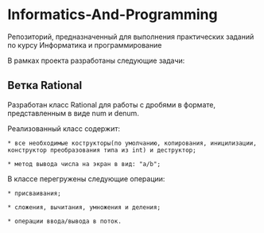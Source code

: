 # Informatics-And-Programming

Репозиторий, предназначенный для выполнения практических заданий по курсу Информатика и программирование

В рамках проекта разработаны следующие задачи:

## Ветка Rational

Разработан класс Rational для работы с дробями в формате, представленным в виде num и denum.

Реализованный класс содержит:	

	* все необходимые кострукторы(по умолчанию, копирования, иницилизации, конструктор преобразования типа из int) и деструктор;

	* метод вывода числа на экран в вид: "a/b";

В классе перегружены следующие операции:

	* присваивания;

	* сложения, вычитания, умножения и деления;

	* операции ввода/вывода в поток.  
